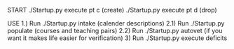 START
./Startup.py execute pt c (create)
./Startup.py execute pt d (drop)

USE
1.) Run ./Startup.py intake <files> (calender descriptions)
2.1) Run ./Startup.py populate <file> (courses and teaching pairs)
2.2) Run ./Startup.py autovet (if you want it makes life easier for verification)
3) Run ./Startup.py execute deficits
